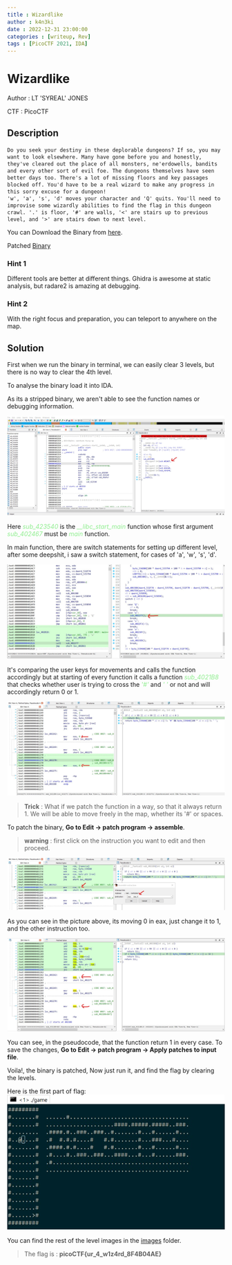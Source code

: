 ```yaml
---
title : Wizardlike
author : k4n3ki
date : 2022-12-31 23:00:00
categories : [writeup, Rev]
tags : [PicoCTF 2021, IDA]
---
```


# Wizardlike
Author : LT 'SYREAL' JONES

CTF : PicoCTF

## Description
```
Do you seek your destiny in these deplorable dungeons? If so, you may want to look elsewhere. Many have gone before you and honestly, they've cleared out the place of all monsters, ne'erdowells, bandits and every other sort of evil foe. The dungeons themselves have seen better days too. There's a lot of missing floors and key passages blocked off. You'd have to be a real wizard to make any progress in this sorry excuse for a dungeon!
'w', 'a', 's', 'd' moves your character and 'Q' quits. You'll need to improvise some wizardly abilities to find the flag in this dungeon crawl. '.' is floor, '#' are walls, '<' are stairs up to previous level, and '>' are stairs down to next level.
```
You can Download the Binary from [here](https://artifacts.picoctf.net/c/150/game).

Patched [Binary](/assets/files/20230101/wizardLike/game)

### Hint 1
Different tools are better at different things. Ghidra is awesome at static analysis, but radare2 is amazing at debugging.
### Hint 2
With the right focus and preparation, you can teleport to anywhere on the map.

## Solution

First when we run the binary in terminal, we can easily clear 3 levels, but there is no way to clear the 4th level.

To analyse the binary load it into IDA.

As its a stripped binary, we aren't able to see the function names or debugging information.

![file](/assets/img/20230101/wizardLike/mainfunctionPointer.jpg)

Here 
<span style="color: lightgreen;"> *sub_423540* </span>
is the 
<span style="color: lightgreen;"> *__libc_start_main* </span> 
function whose first argument 
<span style="color: lightgreen;"> *sub_402467* </span> 
must be 
<span style="color: lightgreen;"> *main* </span> 
function.

In main function, there are switch statements for setting up different level, after some deepshit, i saw a switch statement, for cases of 'a', 'w', 's', 'd'.

![keyCmp](/assets/img/20230101/wizardLike/keyCmp.jpg)

It's comparing the user keys for movements and calls the function accordingly but at starting of every function it calls a function <span style="color: lightgreen;"> *sub_4021B8* </span> that checks whether user is trying to cross the <span style="color: lightgreen;"> *'#'* </span> and <span style="color: lightgreen;"> *' '* </span> or not and will accordingly return 0 or 1. 

![unpatchedAsm](/assets/img/20230101/wizardLike/unpatchedAsm.jpg)

> **Trick** : What if we patch the function in a way, so that it always return 1. We will be able to move freely in the map, whether its '#' or spaces.

To patch the binary, **Go to Edit -> patch program -> assemble**. 
> **warning** : first click on the instruction you want to edit and then proceed.

![patchProgram](/assets/img/20230101/wizardLike/patchProgram.jpg)

As you can see in the picture above, its moving 0 in eax, just change it to 1, and the other instruction too.

![patchedAsm](/assets/img/20230101/wizardLike/patchedAsm.jpg)

You can see, in the pseudocode, that the function return 1 in every case.
To save the changes, **Go to Edit -> patch program -> Apply patches to input file**.

Voila!, the binary is patched, Now just run it, and find the flag by clearing the levels.

Here is the first part of flag:
![level 1](/assets/img/20230101/wizardLike/levels/level1.jpg)

You can find the rest of the level images in the [images](/assets/img/20230101/wizardLike/levels/) folder.

> The flag is : **picoCTF{ur_4_w1z4rd_8F4B04AE}**